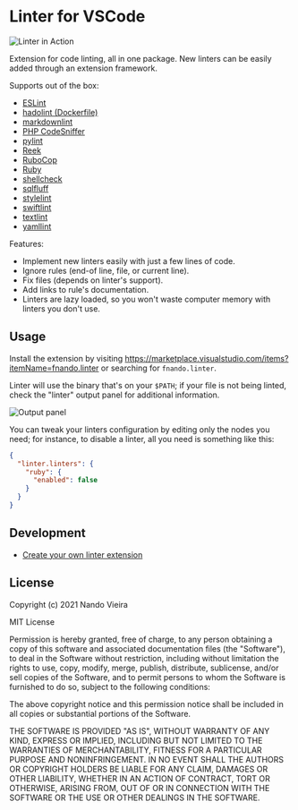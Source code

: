 # Linter for VSCode

![Linter in Action](https://github.com/fnando/vscode-linter/raw/main/linter.png)

Extension for code linting, all in one package. New linters can be easily added
through an extension framework.

Supports out of the box:

- [ESLint](https://eslint.org)
- [hadolint (Dockerfile)](https://github.com/hadolint/hadolint)
- [markdownlint](https://github.com/DavidAnson/markdownlint)
- [PHP CodeSniffer](https://github.com/squizlabs/PHP_CodeSniffer)
- [pylint](https://www.pylint.org)
- [Reek](https://github.com/troessner/reek)
- [RuboCop](https://rubocop.org)
- [Ruby](https://www.ruby-lang.org)
- [shellcheck](https://github.com/koalaman/shellcheck)
- [sqlfluff](https://docs.sqlfluff.com/en/stable/index.html)
- [stylelint](https://stylelint.io)
- [swiftlint](https://realm.github.io/SwiftLint/)
- [textlint](https://textlint.github.io)
- [yamllint](https://github.com/adrienverge/yamllint)

Features:

- Implement new linters easily with just a few lines of code.
- Ignore rules (end-of line, file, or current line).
- Fix files (depends on linter's support).
- Add links to rule's documentation.
- Linters are lazy loaded, so you won't waste computer memory with linters you don't use.

## Usage

Install the extension by visiting
<https://marketplace.visualstudio.com/items?itemName=fnando.linter> or searching
for `fnando.linter`.

Linter will use the binary that's on your `$PATH`; if your file is not being
linted, check the "linter" output panel for additional information.

![Output panel](https://github.com/fnando/vscode-linter/raw/main/docs/images/output.png)

You can tweak your linters configuration by editing only the nodes you need;
for instance, to disable a linter, all you need is something like this:

```json
{
  "linter.linters": {
    "ruby": {
      "enabled": false
    }
  }
}
```

## Development

- [Create your own linter extension](https://github.com/fnando/vscode-linter/tree/main/docs/creating-linters.md)

## License

Copyright (c) 2021 Nando Vieira

MIT License

Permission is hereby granted, free of charge, to any person obtaining a copy of
this software and associated documentation files (the "Software"), to deal in
the Software without restriction, including without limitation the rights to
use, copy, modify, merge, publish, distribute, sublicense, and/or sell copies of
the Software, and to permit persons to whom the Software is furnished to do so,
subject to the following conditions:

The above copyright notice and this permission notice shall be included in all
copies or substantial portions of the Software.

THE SOFTWARE IS PROVIDED "AS IS", WITHOUT WARRANTY OF ANY KIND, EXPRESS OR
IMPLIED, INCLUDING BUT NOT LIMITED TO THE WARRANTIES OF MERCHANTABILITY, FITNESS
FOR A PARTICULAR PURPOSE AND NONINFRINGEMENT. IN NO EVENT SHALL THE AUTHORS OR
COPYRIGHT HOLDERS BE LIABLE FOR ANY CLAIM, DAMAGES OR OTHER LIABILITY, WHETHER
IN AN ACTION OF CONTRACT, TORT OR OTHERWISE, ARISING FROM, OUT OF OR IN
CONNECTION WITH THE SOFTWARE OR THE USE OR OTHER DEALINGS IN THE SOFTWARE.
